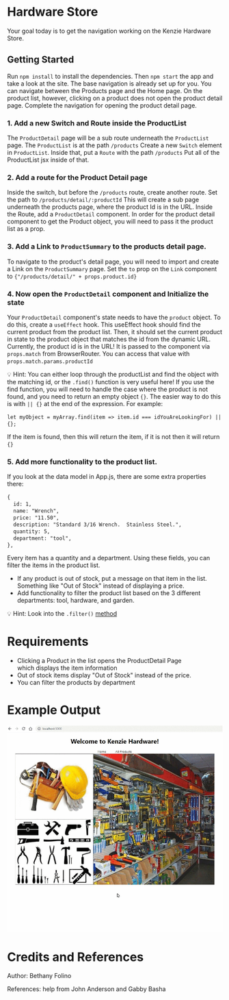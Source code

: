 # Hardware Store

Your goal today is to get the navigation working on the Kenzie Hardware Store.

## Getting Started

Run `npm install` to install the dependencies. Then `npm start` the app and take a look at the site. The base navigation is already set up for you. You can navigate between the Products page and the Home page. On the product list, however, clicking on a product does not open the product detail page. Complete the navigation for opening the product detail page.

### 1. Add a new Switch and Route inside the ProductList

The `ProductDetail` page will be a sub route underneath the `ProductList` page. The `ProductList` is at the path `/products` Create a new `Switch` element in `ProductList`. Inside that, put a `Route` with the path `/products` Put all of the ProductList jsx inside of that.

### 2. Add a route for the Product Detail page

Inside the switch, but before the `/products` route, create another route. Set the path to `/products/detail/:productId` This will create a sub page underneath the products page, where the product Id is in the URL. Inside the Route, add a `ProductDetail` component. In order for the product detail component to get the Product object, you will need to pass it the product list as a prop.

### 3. Add a Link to `ProductSummary` to the products detail page.

To navigate to the product's detail page, you will need to import and create a Link on the `ProductSummary` page. Set the `to` prop on the `Link` component to `{"/products/detail/" + props.product.id}`

### 4. Now open the `ProductDetail` component and Initialize the state

Your `ProductDetail` component's state needs to have the `product` object. To do this, create a `useEffect` hook. This useEffect hook should find the current product from the product list. Then, it should set the current product in state to the product object that matches the id from the dynamic URL. Currently, the product id is in the URL! It is passed to the component via `props.match` from BrowserRouter. You can access that value with `props.match.params.productId`

💡 Hint: You can either loop through the productList and find the object with the matching id, or the `.find()` function is very useful here! If you use the find function, you will need to handle the case where the product is not found, and you need to return an empty object `{}`. The easier way to do this is with `|| {}` at the end of the expression. For example:

```
let myObject = myArray.find(item => item.id === idYouAreLookingFor) || {};
```

If the item is found, then this will return the item, if it is not then it will return `{}`

### 5. Add more functionality to the product list.

If you look at the data model in App.js, there are some extra properties there:

```
{
  id: 1,
  name: "Wrench",
  price: "11.50",
  description: "Standard 3/16 Wrench.  Stainless Steel.",
  quantity: 5,
  department: "tool",
},
```

Every item has a quantity and a department. Using these fields, you can filter the items in the product list.

- If any product is out of stock, put a message on that item in the list. Something like "Out of Stock" instead of displaying a price.
- Add functionality to filter the product list based on the 3 different departments: tool, hardware, and garden.

💡 Hint: Look into the `.filter()` [method](https://developer.mozilla.org/en-US/docs/Web/JavaScript/Reference/Global_Objects/Array/filter)

# Requirements

- Clicking a Product in the list opens the ProductDetail Page which displays the item information
- Out of stock items display "Out of Stock" instead of the price.
- You can filter the products by department

# Example Output

![](./src/img/exampleOutput.gif)

# Credits and References

Author: Bethany Folino

References: help from John Anderson and Gabby Basha

